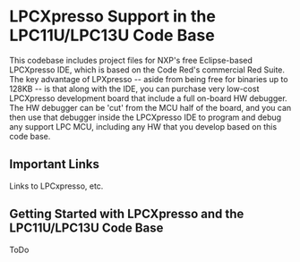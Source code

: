 # LPCXpresso Support in the LPC11U/LPC13U Code Base #

This codebase includes project files for NXP's free Eclipse-based LPCXpresso IDE, which is based on the Code Red's commercial Red Suite.  The key advantage of LPXpresso -- aside from being free for binaries up to 128KB -- is that along with the IDE, you can purchase very low-cost LPCXpresso development board that include a full on-board HW debugger.  The HW debugger can be 'cut' from the MCU half of the board, and you can then use that debugger inside the LPCXpresso IDE to program and debug any support LPC MCU, including any HW that you develop based on this code base.

## Important Links ##

Links to LPCxpresso, etc.

## Getting Started with LPCXpresso and the LPC11U/LPC13U Code Base ##

ToDo